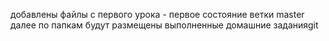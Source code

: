 добавлены файлы с первого урока - первое состояние ветки master
далее по папкам будут размещены выполненные домашние заданияgit 